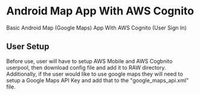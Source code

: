 # Android Map App With AWS Cognito
Basic Android Map (Google Maps) App With AWS Cognito (User Sign In)

## User Setup
Before use, user will have to setup AWS Mobile and AWS Cogbnito userpool, then download config file and add it to RAW directory. Additionally, if the user would like to use google maps they will need to setup a Google Maps API Key and add that to the "google_maps_api.xml" file.
